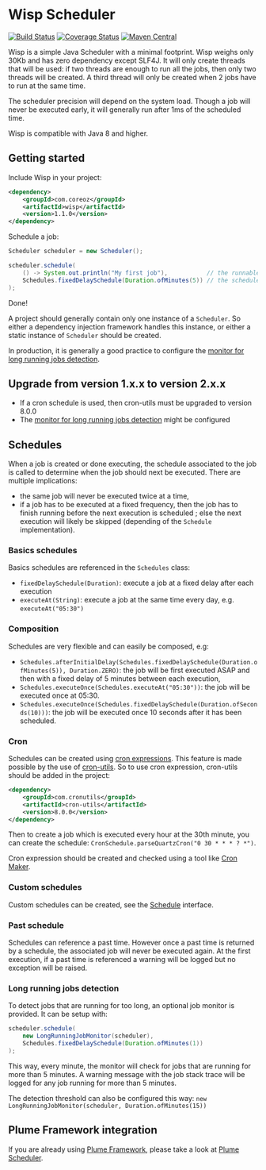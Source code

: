 Wisp Scheduler
==============

[![Build Status](https://travis-ci.org/Coreoz/Wisp.svg?branch=master)](https://travis-ci.org/Coreoz/Wisp)
[![Coverage Status](https://coveralls.io/repos/github/Coreoz/Wisp/badge.svg?branch=master)](https://coveralls.io/github/Coreoz/Wisp?branch=master)
[![Maven Central](https://maven-badges.herokuapp.com/maven-central/com.coreoz/wisp/badge.svg)](https://maven-badges.herokuapp.com/maven-central/com.coreoz/wisp)

Wisp is a simple Java Scheduler with a minimal footprint.
Wisp weighs only 30Kb and has zero dependency except SLF4J.
It will only create threads that will be used: if two threads are enough to run all the jobs,
then only two threads will be created.
A third thread will only be created when 2 jobs have to run at the same time.

The scheduler precision will depend on the system load.
Though a job will never be executed early, it will generally run after 1ms of the scheduled time.

Wisp is compatible with Java 8 and higher.

Getting started
---------------

Include Wisp in your project:
```xml
<dependency>
    <groupId>com.coreoz</groupId>
    <artifactId>wisp</artifactId>
    <version>1.1.0</version>
</dependency>
```

Schedule a job:
```java
Scheduler scheduler = new Scheduler();

scheduler.schedule(
    () -> System.out.println("My first job"),           // the runnable to be scheduled
    Schedules.fixedDelaySchedule(Duration.ofMinutes(5)) // the schedule associated to the runnable
);
```
Done!

A project should generally contain only one instance of a `Scheduler`.
So either a dependency injection framework handles this instance,
or either a static instance of `Scheduler` should be created.

In production, it is generally a good practice to configure the
[monitor for long running jobs detection](#long-running-jobs-detection).

Upgrade from version 1.x.x to version 2.x.x
-------------------------------------------
- If a cron schedule is used, then cron-utils must be upgraded to version 8.0.0
- The [monitor for long running jobs detection](#long-running-jobs-detection) might be configured

Schedules
---------

When a job is created or done executing, the schedule associated to the job
is called to determine when the job should next be executed.
There are multiple implications:
- the same job will never be executed twice at a time,
- if a job has to be executed at a fixed frequency,
then the job has to finish running before the next execution is scheduled ;
else the next execution will likely be skipped (depending of the `Schedule` implementation). 

### Basics schedules
Basics schedules are referenced in the `Schedules` class:
- `fixedDelaySchedule(Duration)`: execute a job at a fixed delay after each execution
- `executeAt(String)`: execute a job at the same time every day, e.g. `executeAt("05:30")`

### Composition
Schedules are very flexible and can easily be composed, e.g:
- `Schedules.afterInitialDelay(Schedules.fixedDelaySchedule(Duration.ofMinutes(5)), Duration.ZERO)`:
the job will be first executed ASAP and then with a fixed delay of 5 minutes between each execution,
- `Schedules.executeOnce(Schedules.executeAt("05:30"))`: the job will be executed once at 05:30.
- `Schedules.executeOnce(Schedules.fixedDelaySchedule(Duration.ofSeconds(10)))`:
the job will be executed once 10 seconds after it has been scheduled.

### Cron
Schedules can be created using [cron expressions](https://en.wikipedia.org/wiki/Cron#CRON_expression).
This feature is made possible by the use of [cron-utils](https://github.com/jmrozanec/cron-utils).
So to use cron expression, cron-utils should be added in the project:
```xml
<dependency>
    <groupId>com.cronutils</groupId>
    <artifactId>cron-utils</artifactId>
    <version>8.0.0</version>
</dependency>
```
Then to create a job which is executed every hour at the 30th minute,
you can create the schedule: `CronSchedule.parseQuartzCron("0 30 * * * ? *")`.

Cron expression should be created and checked using a tool like [Cron Maker](http://www.cronmaker.com/).

### Custom schedules
Custom schedules can be created,
see the [Schedule](src/main/java/com/coreoz/wisp/schedule/Schedule.java) interface.

### Past schedule
Schedules can reference a past time.
However once a past time is returned by a schedule,
the associated job will never be executed again.
At the first execution, if a past time is referenced a warning will be logged
but no exception will be raised.

### Long running jobs detection
To detect jobs that are running for too long, an optional job monitor is provided.
It can be setup with:
```java
scheduler.schedule(
    new LongRunningJobMonitor(scheduler),
    Schedules.fixedDelaySchedule(Duration.ofMinutes(1))
);
```
This way, every minute, the monitor will check for jobs that are running for more than 5 minutes.
A warning message with the job stack trace will be logged for any job running for more than 5 minutes.

The detection threshold can also be configured this way: `new LongRunningJobMonitor(scheduler, Duration.ofMinutes(15))`

Plume Framework integration
---------------------------

If you are already using [Plume Framework](https://github.com/Coreoz/Plume),
please take a look at [Plume Scheduler](https://github.com/Coreoz/Plume/tree/master/plume-scheduler).

